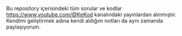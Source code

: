 Bu repository içerisindeki tüm sorular ve kodlar https://www.youtube.com/@KeKod kanalındaki yayınlardan alınmıştır. Kendimi geliştirmek adına kendi aldığım notları da aynı zamanda paylaşıyorum.
